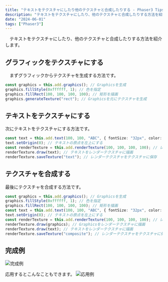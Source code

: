 ```yaml
---
title: "テキストをテクスチャにしたり他のテクスチャと合成したりする - Phaser3 Tips"
description: "テキストをテクスチャにしたり、他のテクスチャと合成したりする方法を紹介します。"
date: "2024-06-01"
tags: ["Phaser3"]
---
```


　テキストをテクスチャにしたり、他のテクスチャと合成したりする方法を紹介します。

## グラフィックをテクスチャにする

　まずグラフィックからテクスチャを生成する方法です。

```typescript
const graphics = this.add.graphics(); // Graphicsを生成
graphics.fillStyle(0xffffff, 1); // 色を指定
graphics.fillRect(100, 100, 100, 100); // 矩形を描画
graphics.generateTexture("rect"); // Graphicsを元にテクスチャを生成
```

## テキストをテクスチャにする

次にテキストをテクスチャにする方法です。

```typescript
const text = this.add.text(100, 100, "ABC", { fontSize: "32px", color: "#000" }); // テキストを生成
text.setOrigin(0); // テキストの原点を左上にする
const renderTexture = this.add.renderTexture(100, 100, 100, 100); // レンダーテクスチャを生成
renderTexture.draw(text); // テキストをレンダーテクスチャに描画
renderTexture.saveTexture("text"); // レンダーテクスチャをテクスチャに保存
```

## テクスチャを合成する

最後にテクスチャを合成する方法です。

```typescript
const graphics = this.add.graphics(); // Graphicsを生成
graphics.fillStyle(0xffffff, 1); // 色を指定
graphics.fillRect(100, 100, 100, 100); // 矩形を描画
const text = this.add.text(100, 100, "ABC", { fontSize: "32px", color: "#000", fontFamily: "monospace" }); // テキストを生成
text.setOrigin(0); // テキストの原点を左上にする
const renderTexture = this.add.renderTexture(100, 100, 100, 100); // レンダーテクスチャを生成
renderTexture.draw(graphics); // Graphicsをレンダーテクスチャに描画
renderTexture.draw(text); // テキストをレンダーテクスチャに描画
renderTexture.saveTexture("composite"); // レンダーテクスチャをテクスチャに保存
```

## 完成例
![完成例](https://r2dev.wellwich.com/images/texture-from-text.webp)

応用するとこんなこともできます。
![応用例](https://r2dev.wellwich.com/images/texture-from-text-trump.webp)